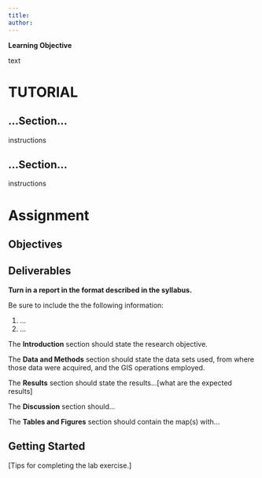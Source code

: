 ```yaml
---
title: 
author: 
---
```


**Learning Objective**

text

# TUTORIAL

## ...Section...

instructions

## ...Section...

instructions

# Assignment

## Objectives

## Deliverables

**Turn in a report in the format described in the syllabus.**

Be sure to include the the following information:

1. ...
2. ...

The **Introduction** section should state the research objective.

The **Data and Methods** section should state the data sets used, from where those data were acquired, and the GIS operations employed.

The **Results** section should state the results...[what are the expected results]

The **Discussion** section should...

The **Tables and Figures** section should contain the map(s) with...

## Getting Started

[Tips for completing the lab exercise.]
